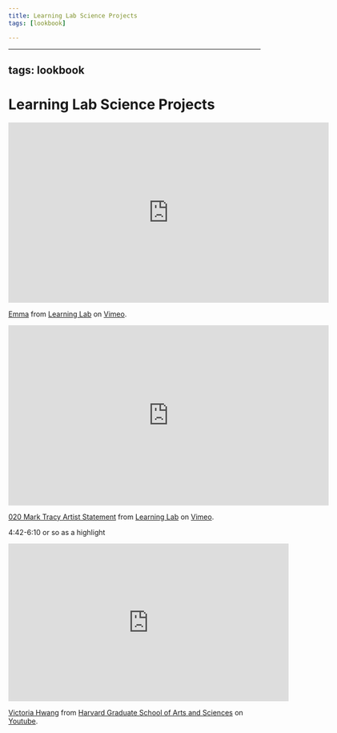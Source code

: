 ```yaml
---
title: Learning Lab Science Projects
tags: [lookbook]

---
```


---
tags: lookbook
---
# Learning Lab Science Projects


<iframe src="https://player.vimeo.com/video/225859135?h=6e0a79e8da&title=0&byline=0&portrait=0" width="640" height="360" frameborder="0" allow="autoplay; fullscreen; picture-in-picture" allowfullscreen></iframe>
<p><a href="https://vimeo.com/225859135">Emma</a> from <a href="https://vimeo.com/derekbokcenter">Learning Lab</a> on <a href="https://vimeo.com">Vimeo</a>.</p>

<iframe src="https://player.vimeo.com/video/189971951?h=ca436409c3&title=0&byline=0&portrait=0" width="640" height="360" frameborder="0" allow="autoplay; fullscreen; picture-in-picture" allowfullscreen></iframe>
<p><a href="https://vimeo.com/189971951">020 Mark Tracy Artist Statement</a> from <a href="https://vimeo.com/derekbokcenter">Learning Lab</a> on <a href="https://vimeo.com">Vimeo</a>.</p>


4:42-6:10 or so as a highlight


<iframe width="560" height="315" src="https://www.youtube.com/embed/CufZCPkEDGQ" title="YouTube video player" frameborder="0" allow="accelerometer; autoplay; clipboard-write; encrypted-media; gyroscope; picture-in-picture" allowfullscreen></iframe>

[Victoria Hwang](https://www.youtube.com/watch?v=CufZCPkEDGQ) from [Harvard Graduate School of Arts and Sciences](https://www.youtube.com/c/HarvardGraduateSchoolofArtsandSciences) on [Youtube](https://www.youtube.com/).